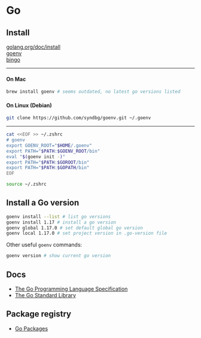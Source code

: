 # Go

## Install

[golang.org/doc/install](https://golang.org/doc/install)  
[goenv](https://github.com/syndbg/goenv)  
[bingo](https://github.com/bwplotka/bingo)

---
#### On Mac
```sh
brew install goenv # seems outdated, no latest go versions listed
```
#### On Linux (Debian)
```sh
git clone https://github.com/syndbg/goenv.git ~/.goenv
```
---

```sh
cat <<EOF >> ~/.zshrc 
# goenv
export GOENV_ROOT="$HOME/.goenv"
export PATH="$PATH:$GOENV_ROOT/bin"
eval "$(goenv init -)"
export PATH="$PATH:$GOROOT/bin"
export PATH="$PATH:$GOPATH/bin"
EOF

source ~/.zshrc 
```

## Install a Go version

```sh
goenv install --list # list go versions
goenv install 1.17 # install a go version
goenv global 1.17.0 # set default global go version
goenv local 1.17.0 # set project version in .go-version file
```

Other useful `goenv` commands:
```sh
goenv version # show current go version
```

## Docs

- [The Go Programming Language Specification](https://golang.org/ref/spec)
- [The Go Standard Library](https://pkg.go.dev/std)

## Package registry

- [Go Packages](https://pkg.go.dev/)
